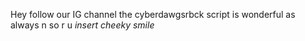 Hey follow our IG channel the cyberdawgsrbck script is wonderful as always n so r u *insert cheeky smile*

